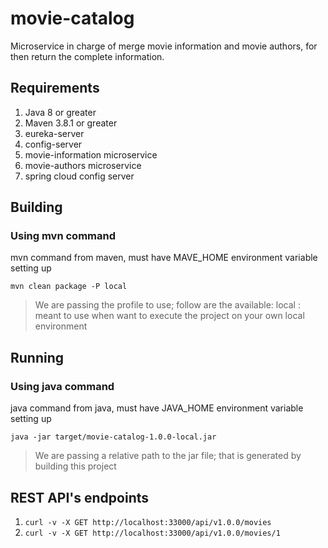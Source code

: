 # movie-catalog

Microservice in charge of merge movie information and movie authors, for then return the complete information.

## Requirements

1. Java 8 or greater
2. Maven 3.8.1 or greater
3. eureka-server
4. config-server
5. movie-information microservice
6. movie-authors microservice
7. spring cloud config server

## Building

### Using mvn command

mvn command from maven, must have MAVE_HOME environment variable setting up

`mvn clean package -P local`

> We are passing the profile to use; follow are the available:
> local : meant to use when want to execute the project on your own local environment

## Running

### Using java command

java command from java, must have JAVA_HOME environment variable setting up

`java -jar target/movie-catalog-1.0.0-local.jar`

> We are passing a relative path to the jar file; that is generated by building this project

## REST API's endpoints

1. `curl -v -X GET http://localhost:33000/api/v1.0.0/movies`
2. `curl -v -X GET http://localhost:33000/api/v1.0.0/movies/1`